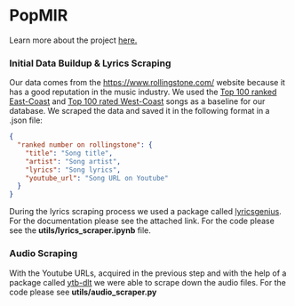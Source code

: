 # PopMIR

Learn more about the project [here.](https://www.jku.at/en/institute-of-computational-perception/research/projects/popmir/) 

### Initial Data Buildup & Lyrics Scraping

Our data comes from the https://www.rollingstone.com/ website because it has a good reputation in the music industry.
We used the [Top 100 ranked East-Coast](https://www.rollingstone.com/music/music-lists/best-east-coast-rap-songs-1234737704/o-p-p-naughty-by-nature-1234737749/) and [Top 100 rated West-Coast](https://www.rollingstone.com/music/music-lists/best-west-coast-hip-hop-songs-1234712968/) songs as a baseline for our database.
We scraped the data and saved it in the following format in a .json file:

```json
{
  "ranked number on rollingstone": {
    "title": "Song title",
    "artist": "Song artist",
    "lyrics": "Song lyrics",
    "youtube_url": "Song URL on Youtube"
  }
}
```

During the lyrics scraping process we used a package called [lyricsgenius](https://lyricsgenius.readthedocs.io). 
For the documentation please see the attached link.
For the code please see the **utils/lyrics_scraper.ipynb** file.

### Audio Scraping

With the Youtube URLs, acquired in the previous step and with the help of a package called [ytb-dlt](https://www.google.com/url?sa=t&rct=j&q=&esrc=s&source=web&cd=&ved=2ahUKEwjUgujrlv2CAxWAQEEAHT6oBRwQFnoECBYQAQ&url=https%3A%2F%2Fgithub.com%2Fyt-dlp%2Fyt-dlp&usg=AOvVaw2bas9zcrYkd2gTMn6wTaVh&opi=89978449) we were able to scrape down the audio files.
For the code please see **utils/audio_scraper.py**